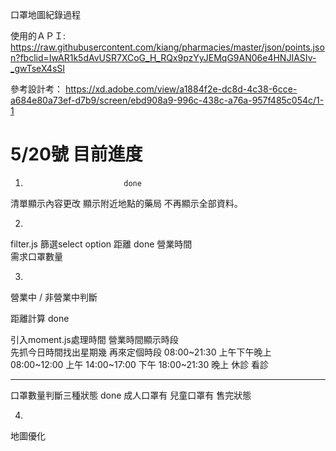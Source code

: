 口罩地圖紀錄過程

使用的ＡＰＩ:
https://raw.githubusercontent.com/kiang/pharmacies/master/json/points.json?fbclid=IwAR1k5dAvUSR7XCoG_H_RQx9pzYyJEMqG9AN06e4HNJIASIv-_gwTseX4sSI

參考設計考：
https://xd.adobe.com/view/a1884f2e-dc8d-4c38-6cce-a684e80a73ef-d7b9/screen/ebd908a9-996c-438c-a76a-957f485c054c/1-1


# 5/20號 目前進度
1.                           done
清單顯示內容更改
顯示附近地點的藥局
不再顯示全部資料。

2.
filter.js
篩選select option
距離                          done
營業時間      
需求口罩數量


3.
營業中 / 非營業中判斷

距離計算                      done

引入moment.js處理時間
營業時間顯示時段     
先抓今日時間找出星期幾
再來定個時段
08:00~21:30 上午下午晚上
08:00~12:00 上午
14:00~17:00 下午
18:00~21:30 晚上
休診
看診

-------------------------
口罩數量判斷三種狀態 done
成人口罩有
兒童口罩有
售完狀態

4.
地圖優化



